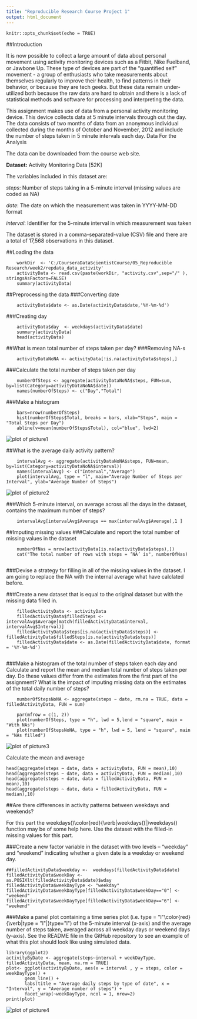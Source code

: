 ```yaml
---
title: "Reproducible Research Course Project 1"
output: html_document
---
```


```{r setup, include=FALSE}
knitr::opts_chunk$set(echo = TRUE)
```

##Introduction

It is now possible to collect a large amount of data about personal movement using activity monitoring devices such as a Fitbit, Nike Fuelband, or Jawbone Up. These type of devices are part of the “quantified self” movement - a group of enthusiasts who take measurements about themselves regularly to improve their health, to find patterns in their behavior, or because they are tech geeks. But these data remain under-utilized both because the raw data are hard to obtain and there is a lack of statistical methods and software for processing and interpreting the data.

This assignment makes use of data from a personal activity monitoring device. This device collects data at 5 minute intervals through out the day. The data consists of two months of data from an anonymous individual collected during the months of October and November, 2012 and include the number of steps taken in 5 minute intervals each day.
Data For the Analysis

The data can be downloaded from the course web site.

**Dataset:** Activity Monitoring Data [52K]

The variables included in this dataset are:

*steps*: Number of steps taking in a 5-minute interval (missing values are coded as NA)

*date*: The date on which the measurement was taken in YYYY-MM-DD format

*interval*: Identifier for the 5-minute interval in which measurement was taken

The dataset is stored in a comma-separated-value (CSV) file and there are a total of 17,568 observations in this dataset.

##Loading the data

```{r }
    workDir  <- 'C:/CourseraDataScientistCourse/05_Reproducible Research/week2/repdata_data_activity'
    activityData <- read.csv(paste(workDir, "activity.csv",sep="/" ), stringsAsFactors=FALSE)
    summary(activityData)
```

##Preprocessing the data
###Converting date
```{r }
    activityData$date <- as.Date(activityData$date,'%Y-%m-%d')
```
###Creating day
```{r }
    activityData$day  <- weekdays(activityData$date)
    summary(activityData)
    head(activityData)
```


##What is mean total number of steps taken per day?
###Removing NA-s
```{r }
    activityDataNoNA <- activityData[!is.na(activityData$steps),]
```
###Calculate the total number of steps taken per day
```{r }
    numberOfSteps <- aggregate(activityDataNoNA$steps, FUN=sum, by=list(Category=activityDataNoNA$date))
    names(numberOfSteps) <- c("Day","Total")

```

###Make a histogram
```{r }
    bars=nrow(numberOfSteps)
    hist(numberOfSteps$Total, breaks = bars, xlab="Steps", main = "Total Steps per Day")
    abline(v=mean(numberOfSteps$Total), col="blue", lwd=2)

```
![plot of picture1](figure/picture1.png) 

##What is the average daily activity pattern?
```{r }
    intervalAvg <- aggregate(activityDataNoNA$steps, FUN=mean, by=list(Category=activityDataNoNA$interval))
    names(intervalAvg) <- c("Interval","Average")
    plot(intervalAvg, type = "l", main="Average Number of Steps per Interval", ylab="Average Number of Steps")
```
![plot of picture2](figure/picture2.png) 

###Which 5-minute interval, on average across all the days in the dataset, contains the maximum number of steps?

```{r }
    intervalAvg[intervalAvg$Average == max(intervalAvg$Average),1 ]

```

##Imputing missing values
###Calculate and report the total number of missing values in the dataset
```{r }
    numberOfNas = nrow(activityData[is.na(activityData$steps),])
    cat("The total number of rows with steps = ‘NA’ is", numberOfNas)
    
```
###Devise a strategy for filling in all of the missing values in the dataset.
I am going to replace the NA with the internal average what have calclated before.

###Create a new dataset that is equal to the original dataset but with the missing data filled in.
```{r }
    filledActivityData <- activityData
    filledActivityData$filledSteps <- intervalAvg$Average[match(filledActivityData$interval, intervalAvg$Interval)]
    filledActivityData$steps[is.na(activityData$steps)] <- filledActivityData$filledSteps[is.na(activityData$steps)]
    filledActivityData$date <- as.Date(filledActivityData$date, format = '%Y-%m-%d')
    
```

###Make a histogram of the total number of steps taken each day and Calculate and report the mean and median total number of steps taken per day. Do these values differ from the estimates from the first part of the assignment? What is the impact of imputing missing data on the estimates of the total daily number of steps?

```{r }
    numberOfStepsNoNA <- aggregate(steps ~ date, rm.na = TRUE, data = filledActivityData, FUN = sum)
    
    par(mfrow = c(1, 2))
    plot(numberOfSteps, type = "h", lwd = 5,lend = "square", main = "With NAs")
    plot(numberOfStepsNoNA, type = "h", lwd = 5, lend = "square", main = "NAs filled")

```
![plot of picture3](figure/picture3.png) 

Calculate the mean and average
```{r }
head(aggregate(steps ~ date, data = activityData, FUN = mean),10)
head(aggregate(steps ~ date, data = activityData, FUN = median),10)
head(aggregate(steps ~ date, data = filledActivityData, FUN = mean),10)
head(aggregate(steps ~ date, data = filledActivityData, FUN = median),10)
```

##Are there differences in activity patterns between weekdays and weekends?

For this part the weekdays()\color{red}{\verb|weekdays()|}weekdays() function may be of some help here. Use the dataset with the filled-in missing values for this part.

###Create a new factor variable in the dataset with two levels – “weekday” and “weekend” indicating whether a given date is a weekday or weekend day.

```{r }
##filledActivityData$weekday <-  weekdays(filledActivityData$date)
filledActivityData$weekDay <-  as.POSIXlt(filledActivityData$date)$wday
filledActivityData$weekDayType <- "weekday"
filledActivityData$weekDayType[filledActivityData$weekDay=="0"] <- "weekend"
filledActivityData$weekDayType[filledActivityData$weekDay=="6"] <- "weekend"

```

###Make a panel plot containing a time series plot (i.e. type = "l"\color{red}{\verb|type = "l"|}type="l") of the 5-minute interval (x-axis) and the average number of steps taken, averaged across all weekday days or weekend days (y-axis). See the README file in the GitHub repository to see an example of what this plot should look like using simulated data.


```{r }
library(ggplot2)
activityByDate <- aggregate(steps~interval + weekDayType, filledActivityData, mean, na.rm = TRUE)
plot<- ggplot(activityByDate, aes(x = interval , y = steps, color = weekDayType)) +
       geom_line() +
       labs(title = "Average daily steps by type of date", x = "Interval", y = "Average number of steps") +
       facet_wrap(~weekDayType, ncol = 1, nrow=2)
print(plot)
```

![plot of picture4](figure/picture4.png) 
